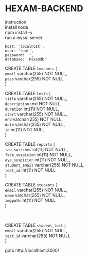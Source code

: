 # HEXAM-BACKEND

instruction<br>
install node<br>
npm install -y<br>
run a mysql server <br>

    host: 'localhost',
    user: 'root',
    password: '',
    database: 'hexamdb'
    
    
CREATE TABLE `teachers` (<br>
  `email` varchar(255) NOT NULL,<br>
  `pass` varchar(255) NOT NULL<br>
)

CREATE TABLE `tests` (<br>
  `title` varchar(255) NOT NULL,<br>
  `description` text NOT NULL,<br>
  `duration` int(11) NOT NULL,<br>
  `start` varchar(255) NOT NULL,<br>
  `end` varchar(255) NOT NULL,<br>
  `date` varchar(255) NOT NULL,<br>
  `id` int(11) NOT NULL<br>
) 
<br>

CREATE TABLE `reports` (<br>
  `tab_switches` int(11) NOT NULL,<br>
  `face_suspicion` int(11) NOT NULL,<br>
  `eye_suspicion` int(11) NOT NULL,<br>
  `student_email` varchar(255) NOT NULL,<br>
  `test_id` int(11) NOT NULL<br>
) 
<br>

CREATE TABLE `students` (<br>
  `email` varchar(255) NOT NULL,<br>
  `name` varchar(255) NOT NULL,<br>
  `imgpath` int(11) NOT NULL<br>
)

<br><br>
CREATE TABLE `student_test` (<br>
  `email` varchar(255) NOT NULL,<br>
  `test_id` varchar(255) NOT NULL<br>
) 
<br>

goto http://localhost:3000/<br>
